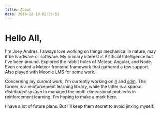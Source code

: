 ```yaml
---
title: About
date: 2016-12-10 02:36:51
---
```

# Hello All,

I'm  Joey Andres. I always love working on things mechanical in nature, may it be hardware or software. My primary interest is Artificial Intelligence but I've been around. Explored the rabbit holes of Meteor, Angular, and Node. Even created a Meteor frontend framework that gathered a few support. Also played with Moodle LMS for some work.
 
Concerning my current work, I'm currently working on [rl](https://github.com/JoeyAndres/rl) and [sdm](https://github.com/JoeyAndres/sparse-distributed-memory). The former is a reinforcement learning library, while the latter is a _sparse distributed system_ to managed the multi-dimensional problems in reinforcement learning. I'm hoping to make a mark here.

I have a lot of future plans. But I'll keep them secret to avoid jinxing myself.